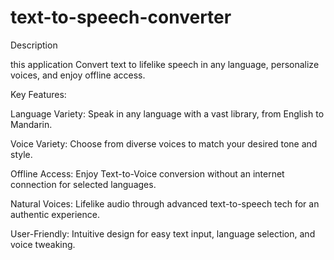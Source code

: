 # text-to-speech-converter

Description

 this application Convert text to lifelike speech in any language, personalize voices, and enjoy offline access.


Key Features:

Language Variety: Speak in any language with a vast library, from English to Mandarin.

Voice Variety: Choose from diverse voices to match your desired tone and style.

Offline Access: Enjoy Text-to-Voice conversion without an internet connection for selected languages.

Natural Voices: Lifelike audio through advanced text-to-speech tech for an authentic experience.

User-Friendly: Intuitive design for easy text input, language selection, and voice tweaking.

